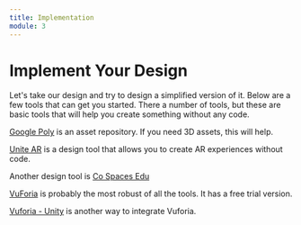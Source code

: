 ```yaml
---
title: Implementation
module: 3
---
```


# Implement Your Design

Let's take our design and try to design a simplified version of it. Below are a few tools that can get you started.  There a number of tools, but these are basic tools that will help you create something without any code.

<p><a href="https://poly.google.com/" target="_new">Google Poly</a> is an asset repository.  If you need 3D assets, this will help.</p>

<p><a href="https://www.unitear.com/" target="_new">Unite AR</a> is a design tool that allows you to create AR experiences without code.</p>

<p>Another design tool is <a href="https://edu.cospaces.io/" target="_new">Co Spaces Edu</a></p>

<p><a href="https://vuforia.com/" target="_new">VuForia</a> is probably the most robust of all the tools.  It has a free trial version.

<p><a href="https://library.vuforia.com/articles/Training/getting-started-with-vuforia-in-unity.html#betas" target="_new"> Vuforia - Unity</a> is another way to integrate Vuforia.</p>